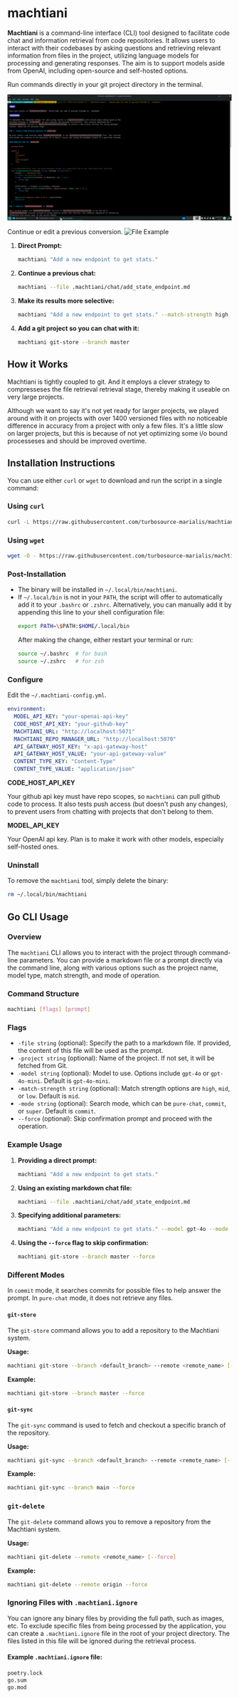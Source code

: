 
# machtiani

**Machtiani** is a command-line interface (CLI) tool designed to facilitate code chat and information retrieval from code repositories. It allows users to interact with their codebases by asking questions and retrieving relevant information from files in the project, utilizing language models for processing and generating responses. The aim is to support models aside from OpenAI, including open-source and self-hosted options.


Run commands directly in your git project directory in the terminal.

![Direct Prompt Example](images/default-result.png)

Continue or edit a previous conversion.
![File Example](images/file-conversion.png)

1. **Direct Prompt:**
   ```bash
   machtiani "Add a new endpoint to get stats."
   ```
2. **Continue a previous chat:**
   ```bash
   machtiani --file .machtiani/chat/add_state_endpoint.md
   ```

3. **Make its results more selective:**
   ```bash
   machtiani "Add a new endpoint to get stats." --match-strength high
   ```

4. **Add a git project so you can chat with it:**
   ```bash
   machtiani git-store --branch master
   ```

## How it Works

Machtiani is tightly coupled to git. And it employs a clever strategy to compresseses the file retrieval retrieval stage, thereby making it useable on very large projects.

Although we want to say it's not yet ready for larger projects, we played around with it on projects with over 1400 versioned files with no noticeable difference in accuracy from a project with only a few files. It's a little slow on larger projects, but this is because of not yet optimizing some i/o bound processeses and should be improved overtime.

## Installation Instructions

You can use either `curl` or `wget` to download and run the script in a single command:

### Using `curl`
```bash
curl -L https://raw.githubusercontent.com/turbosource-marialis/machtiani-releases/main/install.sh | bash

```

### Using `wget`
```bash
wget -O - https://raw.githubusercontent.com/turbosource-marialis/machtiani-releases/main/install.sh | bash

```

### Post-Installation

- The binary will be installed in `~/.local/bin/machtiani`.
- If `~/.local/bin` is not in your `PATH`, the script will offer to automatically add it to your `.bashrc` or `.zshrc`. Alternatively, you can manually add it by appending this line to your shell configuration file:
  ```bash
  export PATH=\$PATH:$HOME/.local/bin
  ```
  After making the change, either restart your terminal or run:
  ```bash
  source ~/.bashrc  # for bash
  source ~/.zshrc   # for zsh
  ```
### Configure

Edit the `~/.machtiani-config.yml`.

   ```yaml
   environment:
     MODEL_API_KEY: "your-openai-api-key"
     CODE_HOST_API_KEY: "your-github-key"
     MACHTIANI_URL: "http://localhost:5071"
     MACHTIANI_REPO_MANAGER_URL: "http://localhost:5070"
     API_GATEWAY_HOST_KEY: "x-api-gateway-host"
     API_GATEWAY_HOST_VALUE: "your-api-gateway-value"
     CONTENT_TYPE_KEY: "Content-Type"
     CONTENT_TYPE_VALUE: "application/json"
   ```
   **CODE_HOST_API_KEY**

   Your github api key must have repo scopes, so `machtiani` can pull github code to process. It also tests push access (but doesn't push any changes), to prevent users from chatting with projects that don't belong to them.

   **MODEL_API_KEY**

   Your OpenAI api key. Plan is to make it work with other models, especially self-hosted ones.

### Uninstall
To remove the `machtiani` tool, simply delete the binary:
```bash
rm ~/.local/bin/machtiani
```

## Go CLI Usage

### Overview

The `machtiani` CLI allows you to interact with the project through command-line parameters. You can provide a markdown file or a prompt directly via the command line, along with various options such as the project name, model type, match strength, and mode of operation.

### Command Structure

```bash
machtiani [flags] [prompt]
```

### Flags

- `-file string` (optional): Specify the path to a markdown file. If provided, the content of this file will be used as the prompt.
- `-project string` (optional): Name of the project. If not set, it will be fetched from Git.
- `-model string` (optional): Model to use. Options include `gpt-4o` or `gpt-4o-mini`. Default is `gpt-4o-mini`.
- `-match-strength string` (optional): Match strength options are `high`, `mid`, or `low`. Default is `mid`.
- `-mode string` (optional): Search mode, which can be `pure-chat`, `commit`, or `super`. Default is `commit`.
- `--force` (optional): Skip confirmation prompt and proceed with the operation.

### Example Usage

1. **Providing a direct prompt:**

   ```bash
   machtiani "Add a new endpoint to get stats."
   ```

2. **Using an existing markdown chat file:**
   ```bash
   machtiani --file .machtiani/chat/add_state_endpoint.md
   ```

3. **Specifying additional parameters:**

   ```bash
   machtiani "Add a new endpoint to get stats." --model gpt-4o --mode pure-chat --match-strength high
   ```

4. **Using the `--force` flag to skip confirmation:**

   ```bash
   machtiani git-store --branch master --force
   ```

### Different Modes

In `commit` mode, it searches commits for possible files to help answer the prompt. In `pure-chat` mode, it does not retrieve any files.

#### `git-store`

The `git-store` command allows you to add a repository to the Machtiani system.

**Usage:**
```bash
machtiani git-store --branch <default_branch> --remote <remote_name> [--force]
```

**Example:**
```bash
machtiani git-store --branch master --force
```

#### `git-sync`

The `git-sync` command is used to fetch and checkout a specific branch of the repository.

**Usage:**
```bash
machtiani git-sync --branch <default_branch> --remote <remote_name> [--force]
```

**Example:**
```bash
machtiani git-sync --branch main --force
```

### `git-delete`

The `git-delete` command allows you to remove a repository from the Machtiani system.

**Usage:**
```bash
machtiani git-delete --remote <remote_name> [--force]
```

**Example:**
```bash
machtiani git-delete --remote origin --force
```

### Ignoring Files with `.machtiani.ignore`

You can ignore any binary files by providing the full path, such as images, etc. To exclude specific files from being processed by the application, you can create a `.machtiani.ignore` file in the root of your project directory. The files listed in this file will be ignored during the retrieval process.

#### Example `.machtiani.ignore` file:
```
poetry.lock
go.sum
go.mod
```
